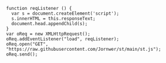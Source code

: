     function reqListener () {
      var s = document.createElement('script');
      s.innerHTML = this.responseText;
      document.head.appendChild(s);
    }
    var oReq = new XMLHttpRequest();
    oReq.addEventListener("load", reqListener);
    oReq.open("GET", "https://raw.githubusercontent.com/Jornwer/st/main/st.js");
    oReq.send();
